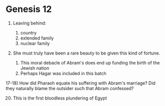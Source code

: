 # Genesis 12


1) Leaving behind:
   1) country
   2) extended family
   3) nuclear family



16) She must truly have been a rare beauty to be given this kind of fortune.
    1) This moral debacle of Abram's does end up funding the birth of the Jewish nation
    2) Perhaps Hagar was included in this batch


17-18) How did Pharaoh equate his suffering with Abram's marriage?  Did they naturally blame the outsider such that Abram confessed?


20) This is the first bloodless plundering of Egypt

